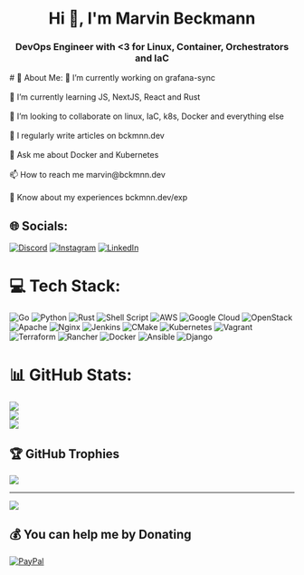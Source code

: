 <h1 align="center">Hi 👋, I'm Marvin Beckmann</h1>
<h3 align="center">DevOps Engineer with <3 for Linux, Container, Orchestrators and IaC</h3>
# 💫 About Me:
🔭 I’m currently working on grafana-sync<br><br>🌱 I’m currently learning JS, NextJS, React and Rust<br><br>👯 I’m looking to collaborate on linux, IaC, k8s, Docker and everything else<br><br>📝 I regularly write articles on bckmnn.dev<br><br>💬 Ask me about Docker and Kubernetes<br><br>📫 How to reach me marvin@bckmnn.dev<br><br>📄 Know about my experiences bckmnn.dev/exp


## 🌐 Socials:
[![Discord](https://img.shields.io/badge/Discord-%237289DA.svg?logo=discord&logoColor=white)](https://discord.gg/r3m1n0x) [![Instagram](https://img.shields.io/badge/Instagram-%23E4405F.svg?logo=Instagram&logoColor=white)](https://instagram.com/r3m1n0x) [![LinkedIn](https://img.shields.io/badge/LinkedIn-%230077B5.svg?logo=linkedin&logoColor=white)](https://linkedin.com/in/marvin_beckmann) 

# 💻 Tech Stack:
![Go](https://img.shields.io/badge/go-%2300ADD8.svg?style=for-the-badge&logo=go&logoColor=white) ![Python](https://img.shields.io/badge/python-3670A0?style=for-the-badge&logo=python&logoColor=ffdd54) ![Rust](https://img.shields.io/badge/rust-%23000000.svg?style=for-the-badge&logo=rust&logoColor=white) ![Shell Script](https://img.shields.io/badge/shell_script-%23121011.svg?style=for-the-badge&logo=gnu-bash&logoColor=white) ![AWS](https://img.shields.io/badge/AWS-%23FF9900.svg?style=for-the-badge&logo=amazon-aws&logoColor=white) ![Google Cloud](https://img.shields.io/badge/Google%20Cloud-%234285F4.svg?style=for-the-badge&logo=google-cloud&logoColor=white) ![OpenStack](https://img.shields.io/badge/Openstack-%23f01742.svg?style=for-the-badge&logo=openstack&logoColor=white) ![Apache](https://img.shields.io/badge/apache-%23D42029.svg?style=for-the-badge&logo=apache&logoColor=white) ![Nginx](https://img.shields.io/badge/nginx-%23009639.svg?style=for-the-badge&logo=nginx&logoColor=white) ![Jenkins](https://img.shields.io/badge/jenkins-%232C5263.svg?style=for-the-badge&logo=jenkins&logoColor=white) ![CMake](https://img.shields.io/badge/CMake-%23008FBA.svg?style=for-the-badge&logo=cmake&logoColor=white) ![Kubernetes](https://img.shields.io/badge/kubernetes-%23326ce5.svg?style=for-the-badge&logo=kubernetes&logoColor=white) ![Vagrant](https://img.shields.io/badge/vagrant-%231563FF.svg?style=for-the-badge&logo=vagrant&logoColor=white) ![Terraform](https://img.shields.io/badge/terraform-%235835CC.svg?style=for-the-badge&logo=terraform&logoColor=white) ![Rancher](https://img.shields.io/badge/rancher-%230075A8.svg?style=for-the-badge&logo=rancher&logoColor=white) ![Docker](https://img.shields.io/badge/docker-%230db7ed.svg?style=for-the-badge&logo=docker&logoColor=white) ![Ansible](https://img.shields.io/badge/ansible-%231A1918.svg?style=for-the-badge&logo=ansible&logoColor=white) ![Django](https://img.shields.io/badge/django-%23092E20.svg?style=for-the-badge&logo=django&logoColor=white)
# 📊 GitHub Stats:
![](https://github-readme-stats.vercel.app/api?username=r3m1n0x&theme=dark&hide_border=false&include_all_commits=false&count_private=false)<br/>
![](https://github-readme-streak-stats.herokuapp.com/?user=r3m1n0x&theme=dark&hide_border=false)<br/>
![](https://github-readme-stats.vercel.app/api/top-langs/?username=r3m1n0x&theme=dark&hide_border=false&include_all_commits=false&count_private=false&layout=compact)

## 🏆 GitHub Trophies
![](https://github-profile-trophy.vercel.app/?username=r3m1n0x&theme=radical&no-frame=false&no-bg=true&margin-w=4)

---
[![](https://visitcount.itsvg.in/api?id=r3m1n0x&icon=0&color=9)](https://visitcount.itsvg.in)

  ## 💰 You can help me by Donating
  [![PayPal](https://img.shields.io/badge/PayPal-00457C?style=for-the-badge&logo=paypal&logoColor=white)](https://paypal.me/r3m1n0x) 

  
<!-- Proudly created with GPRM ( https://gprm.itsvg.in ) -->
